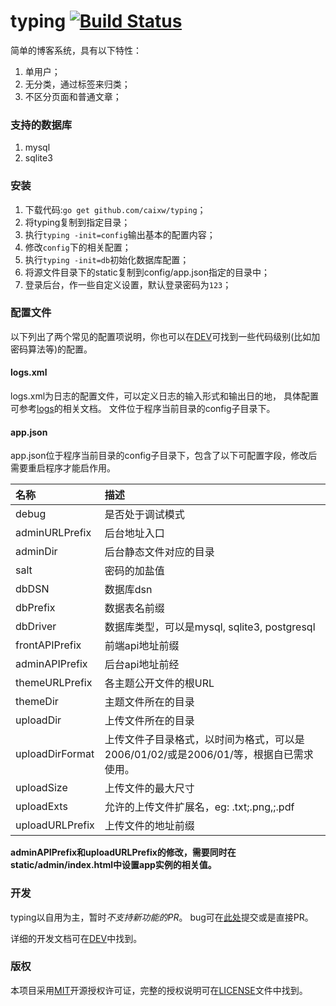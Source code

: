 typing [![Build Status](https://travis-ci.org/caixw/typing.svg?branch=master)](https://travis-ci.org/caixw/typing)
======

简单的博客系统，具有以下特性：

1. 单用户；
1. 无分类，通过标签来归类；
1. 不区分页面和普通文章；



### 支持的数据库

1. mysql
1. sqlite3



### 安装

1. 下载代码:`go get github.com/caixw/typing`；
1. 将typing复制到指定目录；
1. 执行`typing -init=config`输出基本的配置内容；
1. 修改`config`下的相关配置；
1. 执行`typing -init=db`初始化数据库配置；
1. 将源文件目录下的static复制到config/app.json指定的目录中；
1. 登录后台，作一些自定义设置，默认登录密码为`123`；



### 配置文件

以下列出了两个常见的配置项说明，你也可以在[DEV](DEV.md)可找到一些代码级别(比如加密码算法等)的配置。


#### logs.xml

logs.xml为日志的配置文件，可以定义日志的输入形式和输出日的地，
具体配置可参考[logs](https://github.com/issue9/logs)的相关文档。
文件位于程序当前目录的config子目录下。


#### app.json

app.json位于程序当前目录的config子目录下，包含了以下可配置字段，修改后需要重启程序才能启作用。

名称  | 描述
:---- |:----
debug | 是否处于调试模式
adminURLPrefix | 后台地址入口
adminDir | 后台静态文件对应的目录
salt | 密码的加盐值
dbDSN | 数据库dsn
dbPrefix | 数据表名前缀
dbDriver | 数据库类型，可以是mysql, sqlite3, postgresql
frontAPIPrefix | 前端api地址前缀
adminAPIPrefix | 后台api地址前经
themeURLPrefix | 各主题公开文件的根URL
themeDir | 主题文件所在的目录
uploadDir | 上传文件所在的目录
uploadDirFormat | 上传文件子目录格式，以时间为格式，可以是2006/01/02/或是2006/01/等，根据自已需求使用。
uploadSize | 上传文件的最大尺寸
uploadExts | 允许的上传文件扩展名，eg: .txt;.png,;.pdf
uploadURLPrefix | 上传文件的地址前缀

**adminAPIPrefix和uploadURLPrefix的修改，需要同时在static/admin/index.html中设置app实例的相关值。**



### 开发

typing以自用为主，暂时*不支持新功能的PR*。
bug可在[此处](https://github.com/caixw/typing/issues)提交或是直接PR。

详细的开发文档可在[DEV](DEV.md)中找到。



### 版权

本项目采用[MIT](http://opensource.org/licenses/MIT)开源授权许可证，完整的授权说明可在[LICENSE](LICENSE)文件中找到。
